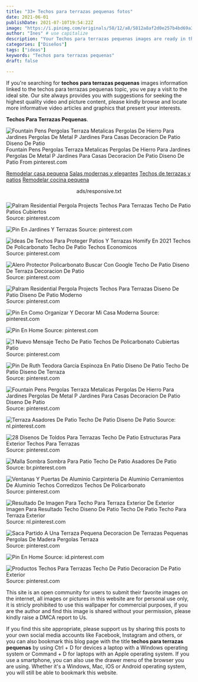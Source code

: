 ```yaml
---
title: "33+ Techos para terrazas pequenas fotos"
date: 2021-06-01
publishDate: 2021-07-10T19:54:22Z
image: "https://i.pinimg.com/originals/58/12/a8/5812a8af2d0e257b4bd69a3a35f18219.jpg"
author: "Ines" # use capitalize
description: "Your Techos para terrazas pequenas images are ready in this website. Techos para terrazas pequenas are a topic that is being searched for and liked by netizens now. You can Get the Techos para terrazas pequenas files here. Download all royalty-free photos."
categories: ["Diseños"]
tags: ["ideas"]
keywords: "Techos para terrazas pequenas"
draft: false

---
```


If you're searching for **techos para terrazas pequenas** images information linked to the techos para terrazas pequenas topic, you ve pay a visit to the ideal  site.  Our site always  provides you with  suggestions  for seeking  the highest  quality video and picture  content, please kindly browse and locate more informative video articles and graphics  that present your interests.

**Techos Para Terrazas Pequenas**. 

![Fountain Pens Pergolas Terraza Metalicas Pergolas De Hierro Para Jardines Pergolas De Metal P Jardines Para Casas Decoracion De Patio Diseno De Patio](https://i.pinimg.com/originals/15/f7/08/15f708fc3c1c86dea1335e52a0af4dcd.jpg "Fountain Pens Pergolas Terraza Metalicas Pergolas De Hierro Para Jardines Pergolas De Metal P Jardines Para Casas Decoracion De Patio Diseno De Patio")
Fountain Pens Pergolas Terraza Metalicas Pergolas De Hierro Para Jardines Pergolas De Metal P Jardines Para Casas Decoracion De Patio Diseno De Patio From pinterest.com

[Remodelar casa pequena](/remodelar-casa-pequena/)
[Salas modernas y elegantes](/salas-modernas-y-elegantes/)
[Techos de terrazas y patios](/techos-de-terrazas-y-patios/)
[Remodelar cocina pequena](/remodelar-cocina-pequena/)
<div class="d-block p-4">
<center><noscript><span>ads/responsive.txt</span></noscript></center>
</div>


### 

 


![Palram Residential Pergola Projects Techos Para Terrazas Techo De Patio Patios Cubiertos](https://i.pinimg.com/originals/22/d2/c9/22d2c94207426e4bcdf0a9709448f7d3.jpg "Palram Residential Pergola Projects Techos Para Terrazas Techo De Patio Patios Cubiertos")
Source: pinterest.com

 

![Pin En Jardines Y Terrazas](https://i.pinimg.com/originals/d4/12/52/d41252a12189db1bd3b9a145f8c4eba7.png "Pin En Jardines Y Terrazas")
Source: pinterest.com

 

![Ideas De Techos Para Proteger Patios Y Terrazas Homify En 2021 Techos De Policarbonato Techo De Patio Techos Economicos](https://i.pinimg.com/564x/7a/47/2a/7a472a830ee86288c498d8c0a4033456.jpg "Ideas De Techos Para Proteger Patios Y Terrazas Homify En 2021 Techos De Policarbonato Techo De Patio Techos Economicos")
Source: pinterest.com

 

![Alero Protector Policarbonato Buscar Con Google Techo De Patio Diseno De Terraza Decoracion De Patio](https://i.pinimg.com/originals/7e/07/d4/7e07d4e44214874496c51a2b16822503.jpg "Alero Protector Policarbonato Buscar Con Google Techo De Patio Diseno De Terraza Decoracion De Patio")
Source: pinterest.com

 

![Palram Residential Pergola Projects Techos Para Terrazas Diseno De Patio Diseno De Patio Moderno](https://i.pinimg.com/originals/3a/c6/1c/3ac61c511c6bc8b281a8dca414ccc4e2.jpg "Palram Residential Pergola Projects Techos Para Terrazas Diseno De Patio Diseno De Patio Moderno")
Source: pinterest.com

 

![Pin En Como Organizar Y Decorar Mi Casa Moderna](https://i.pinimg.com/originals/d4/ec/75/d4ec753bccab0c736ba50819333856de.jpg "Pin En Como Organizar Y Decorar Mi Casa Moderna")
Source: pinterest.com

 

![Pin En Home](https://i.pinimg.com/originals/72/0d/16/720d16e3107311f9e2b44d0aab3b2523.jpg "Pin En Home")
Source: pinterest.com

 

![1 Nuevo Mensaje Techo De Patio Techos De Policarbonato Cubiertas Patio](https://i.pinimg.com/originals/48/9c/28/489c286331d35ff96ba4b480c206576f.jpg "1 Nuevo Mensaje Techo De Patio Techos De Policarbonato Cubiertas Patio")
Source: pinterest.com

 

![Pin De Ruth Teodora Garcia Espinoza En Patio Diseno De Patio Techo De Patio Diseno De Terraza](https://i.pinimg.com/originals/ec/1c/9f/ec1c9f3c67ec8b657ca01ed71bfd8c93.jpg "Pin De Ruth Teodora Garcia Espinoza En Patio Diseno De Patio Techo De Patio Diseno De Terraza")
Source: pinterest.com

 

![Fountain Pens Pergolas Terraza Metalicas Pergolas De Hierro Para Jardines Pergolas De Metal P Jardines Para Casas Decoracion De Patio Diseno De Patio](https://i.pinimg.com/originals/15/f7/08/15f708fc3c1c86dea1335e52a0af4dcd.jpg "Fountain Pens Pergolas Terraza Metalicas Pergolas De Hierro Para Jardines Pergolas De Metal P Jardines Para Casas Decoracion De Patio Diseno De Patio")
Source: pinterest.com

 

![Terraza Asadores De Patio Techo De Patio Diseno De Patio](https://i.pinimg.com/originals/99/74/36/9974369e59e8befc9702178726c562e9.jpg "Terraza Asadores De Patio Techo De Patio Diseno De Patio")
Source: nl.pinterest.com

 

![28 Disenos De Toldos Para Terrazas Techo De Patio Estructuras Para Exterior Techos Para Terrazas](https://i.pinimg.com/564x/7a/10/49/7a1049c4a2fdddcd816c8471be87e55f.jpg "28 Disenos De Toldos Para Terrazas Techo De Patio Estructuras Para Exterior Techos Para Terrazas")
Source: pinterest.com

 

![Malla Sombra Sombra Para Patio Techo De Patio Asadores De Patio](https://i.pinimg.com/originals/27/f3/e4/27f3e44c42b2a79bb6864f61f1ca3679.jpg "Malla Sombra Sombra Para Patio Techo De Patio Asadores De Patio")
Source: br.pinterest.com

 

![Ventanas Y Puertas De Aluminio Carpinteria De Aluminio Cerramientos De Aluminio Techos Corredizos Techos De Policarbonato](https://i.pinimg.com/originals/88/77/20/88772020db9ec67d60ea5423c92d9909.jpg "Ventanas Y Puertas De Aluminio Carpinteria De Aluminio Cerramientos De Aluminio Techos Corredizos Techos De Policarbonato")
Source: pinterest.com

 

![Resultado De Imagen Para Techo Para Terraza Exterior De Exterior Imagen Para Resultado Techo Diseno De Patio Techo De Patio Techo Para Terraza Exterior](https://i.pinimg.com/736x/20/75/4f/20754fe21cae61b3b3fe9a3a3b7bc047.jpg "Resultado De Imagen Para Techo Para Terraza Exterior De Exterior Imagen Para Resultado Techo Diseno De Patio Techo De Patio Techo Para Terraza Exterior")
Source: nl.pinterest.com

 

![Saca Partido A Una Terraza Pequena Decoracion De Terrazas Pequenas Pergolas De Madera Pergolas Terraza](https://i.pinimg.com/originals/db/3a/85/db3a85b35e9b7766983d850cc1da06cd.jpg "Saca Partido A Una Terraza Pequena Decoracion De Terrazas Pequenas Pergolas De Madera Pergolas Terraza")
Source: pinterest.com

 

![Pin En Home](https://i.pinimg.com/originals/35/b7/dc/35b7dc1282c88284f1b3668bc687a0dc.jpg "Pin En Home")
Source: id.pinterest.com

 

![Productos Techos Para Terrazas Techo De Patio Decoracion De Patio Exterior](https://i.pinimg.com/originals/58/12/a8/5812a8af2d0e257b4bd69a3a35f18219.jpg "Productos Techos Para Terrazas Techo De Patio Decoracion De Patio Exterior")
Source: pinterest.com

 

This site is an open community for users to submit their favorite images on the internet, all images or pictures in this website are for personal use only, it is stricly prohibited to use this wallpaper for commercial purposes, if you are the author and find this image is shared without your permission, please kindly raise a DMCA report to Us.

If you find this site appropriate, please support us by sharing this posts to your own social media accounts like Facebook, Instagram and others, or you can also bookmark this blog page with the title **techos para terrazas pequenas** by using Ctrl + D for devices a laptop with a Windows operating system or Command + D for laptops with an Apple operating system. If you use a smartphone, you can also use the drawer menu of the browser you are using. Whether it's a Windows, Mac, iOS or Android operating system, you will still be able to bookmark this website.
